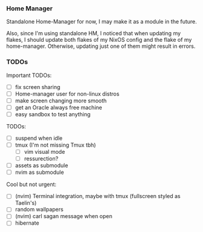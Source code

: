 ### Home Manager

Standalone Home-Manager for now, I may make it as a module in the future.

Also, since I'm using standalone HM, I noticed that when updating my flakes, I should update both flakes
of my NixOS config and the flake of my home-manager. Otherwise, updating just one of them might result in errors.

### TODOs

Important TODOs:

- [ ] fix screen sharing
- [ ] Home-manager user for non-linux distros
- [ ] make screen changing more smooth
- [ ] get an Oracle always free machine
- [ ] easy sandbox to test anything

TODOs:

- [ ] suspend when idle
- [ ] tmux (I'm not missing Tmux tbh)
  - [ ] vim visual mode
  - [ ] ressurection?
- [ ] assets as submodule
- [ ] nvim as submodule

Cool but not urgent:

- [ ] (nvim) Terminal integration, maybe with tmux (fullscreen styled as Taelin's)
- [ ] random wallpapers
- [ ] (nvim) carl sagan message when open
- [ ] hibernate
